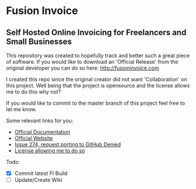 Fusion Invoice
=============

Self Hosted Online Invoicing for Freelancers and Small Businesses
------------------------

This repository was created to hopefully track and better such a great piece of software.
If you would like to download an 'Official Release' from the original developer you can do so here: http://fusioninvoice.com

I created this repo since the original creator did not want 'Collaboration' on this project.  Well being that the project is
opensource and the license allows me to do this why not?

If you would like to commit to the master branch of this project feel free to let me know.

Some relevant links for you:

* [Official Documentation](http://docs.fusioninvoice.com/1.2/)
* [Official Website](http://fusioninvoice.com)
* [Issue 274, request porting to GitHub Denied](https://bitbucket.org/jesseterry/fusioninvoice/issue/274/project-port-to-github) 
* [License allowing me to do so](http://docs.fusioninvoice.com/1.2/about.html#license-agreement)

Todo:

- [x] Commit latest FI Build
- [ ] Update/Create Wiki
